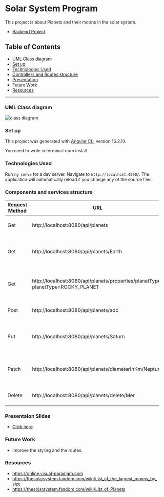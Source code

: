 # Solar System Program

This project is about Planets and their moons in the solar system.
- [Backend Project](https://github.com/Rojaon/solar-system-backend)

## Table of Contents
- [UML Class diagram](https://github.com/Rojaon/solar-system-frontend#uml-class-diagram)
- [Set up](https://github.com/Rojaon/solar-system-frontend#set-up)
- [Technologies Used](https://github.com/Rojaon/solar-system-frontend#technologies-used)
- [Controllers and Routes structure](https://github.com/Rojaon/solar-system-frontend#controllers-and-routes-structure)
- [Presentation](https://github.com/Rojaon/solar-system-frontend#presentaion-slides)
- [Future Work](https://github.com/Rojaon/solar-system-frontend#future-work)
- [Resources](https://github.com/Rojaon/solar-system-frontend#resources)
------------------------------------------------------------------------------------------
### UML Class diagram
![class diagram](https://github.com/Rojaon/Solar-System.Midterm-Project/assets/109796364/331cb623-6be2-4dba-a890-fd724778ff1e)

### Set up
This project was generated with [Angular CLI](https://github.com/angular/angular-cli) version 16.2.10.

You need to write in terminal: npm install

### Technologies Used
Run `ng serve` for a dev server. Navigate to `http://localhost:4200/`. The application will automatically reload if you change any of the source files.

### Components and services structure

|Request Method|URL|What to change|Description|
|--------------|---|--------------|-----------|
|Get|http://localhost:8080/api/planets|Nothing|Show all Planets in database|
|Get|http://localhost:8080/api/planets/Earth|Change the planet ID "Earth" with one of the planet in the solar system|Show planet with specified ID|
|Get|http://localhost:8080/api/planets/properties/planetType?planetType=ROCKY_PLANET|Change the planet type "ROCKY_PLANET" or "ICE_GIANT" or "GAS_GIANT"|Show all planet with specified planet Type|
|Post|http://localhost:8080/api/planets/add|Nothing|Create new planet in database|
|Put|http://localhost:8080/api/planets/Saturn|Change the planet ID "Saturn" with one of the planet in the solar system|Update planet|
|Patch|http://localhost:8080/api/planets/diameterInKm/Neptune|Change the planet ID "Neptune" with one of the planet in the solar system|Update the diameter in specific planet|
|Delete|http://localhost:8080/api/planets/delete/Mer|Change the planet ID "Mer"|Delete specific planet|


### Presentaion Slides
- [Click here](https://docs.google.com/presentation/d/12hUY_EvqZFUlNjxfFlmXMm3ohNhwGCG4zQOtxM2ypwk/edit?usp=sharing)
### Future Work
- Improve the styling and the routes.
### Resources
- https://online.visual-paradigm.com
- https://thesolarsystem.fandom.com/wiki/List_of_the_largest_moons_by_size
- https://thesolarsystem.fandom.com/wiki/List_of_Planets
